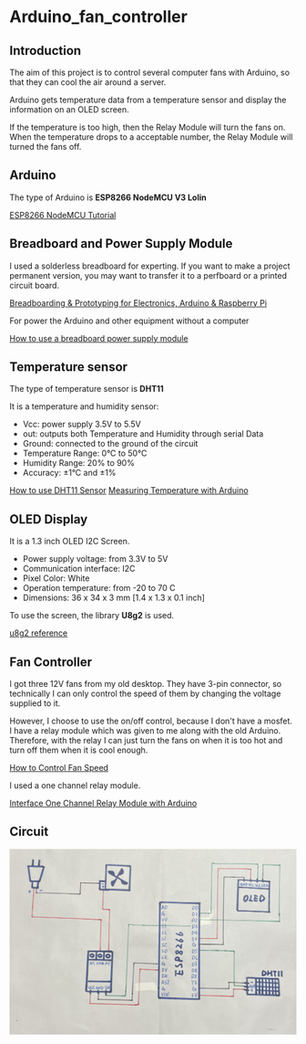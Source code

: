 # Arduino_fan_controller

## Introduction

The aim of this project is to control several computer fans with Arduino, so that they can cool the air around a server.

Arduino gets temperature data from a temperature sensor and display the information on an OLED screen.

If the temperature is too high, then the Relay Module will turn the fans on. When the temperature drops to a acceptable number, the Relay Module will turned the fans off.

## Arduino

The type of Arduino is **ESP8266 NodeMCU V3 Lolin**

[ESP8266 NodeMCU Tutorial](https://diyi0t.com/esp8266-nodemcu-tutorial/)

## Breadboard and Power Supply Module

I used a solderless breadboard for experting. If you want to make a project permanent version, you may want to transfer it to a perfboard or a printed circuit board.

[Breadboarding & Prototyping for Electronics, Arduino & Raspberry Pi](https://www.youtube.com/watch?v=Y3Kx2RlLXsY&list=WL&index=7)

For power the Arduino and other equipment without a computer

[How to use a breadboard power supply module](https://www.youtube.com/watch?v=1er6XQ-BMp4)

## Temperature sensor

The type of temperature sensor is **DHT11**

It is a temperature and humidity sensor:

- Vcc: power supply 3.5V to 5.5V
- out: outputs both Temperature and Humidity through serial Data
- Ground: connected to the ground of the circuit
- Temperature Range: 0°C to 50°C
- Humidity Range: 20% to 90%
- Accuracy: ±1°C and ±1%

[How to use DHT11 Sensor](https://components101.com/sensors/dht11-temperature-sensor)
[Measuring Temperature with Arduino](https://dronebotworkshop.com/arduino-temperature/)

## OLED Display

It is a 1.3 inch OLED I2C Screen.

- Power supply voltage: from 3.3V to 5V
- Communication interface: I2C
- Pixel Color: White
- Operation temperature: from -20 to 70 C
- Dimensions: 36 x 34 x 3 mm [1.4 x 1.3 x 0.1 inch]

To use the screen, the library **U8g2** is used.

[u8g2 reference](https://github.com/olikraus/u8g2/wiki/u8g2reference#setcursor)

## Fan Controller

I got three 12V fans from my old desktop. They have 3-pin connector, so technically I can only control the speed of them by changing the voltage supplied to it.

However, I choose to use the on/off control, because I don't have a mosfet. I have a relay module which was given to me along with the old Arduino. Therefore, with the relay I can just turn the fans on when it is too hot and turn off them when it is cool enough.

[How to Control Fan Speed](https://www.analog.com/en/analog-dialogue/articles/how-to-control-fan-speed.html)

I used a one channel relay module.

[Interface One Channel Relay Module with Arduino](https://lastminuteengineers.com/one-channel-relay-module-arduino-tutorial/)

## Circuit

![Circuit](circuit0.jpg)
